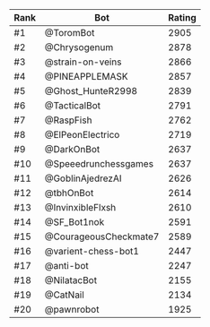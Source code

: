 Rank|Bot|Rating
---|---|---
#1|@ToromBot|2905
#2|@Chrysogenum|2878
#3|@strain-on-veins|2866
#4|@PINEAPPLEMASK|2857
#5|@Ghost_HunteR2998|2839
#6|@TacticalBot|2791
#7|@RaspFish|2762
#8|@ElPeonElectrico|2719
#9|@DarkOnBot|2637
#10|@Speeedrunchessgames|2637
#11|@GoblinAjedrezAI|2626
#12|@tbhOnBot|2614
#13|@InvinxibleFlxsh|2610
#14|@SF_Bot1nok|2591
#15|@CourageousCheckmate7|2589
#16|@varient-chess-bot1|2447
#17|@anti-bot|2247
#18|@NilatacBot|2155
#19|@CatNail|2134
#20|@pawnrobot|1925
